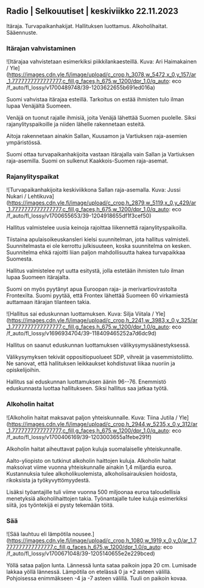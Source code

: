 ## Radio \| Selkouutiset \| keskiviikko 22.11.2023

Itäraja. Turvapaikanhakijat. Hallituksen luottamus. Alkoholihaitat. Sääennuste.

### Itärajan vahvistaminen

![Itärajaa vahvistetaan esimerkiksi piikkilankaesteillä. Kuva: Ari Haimakainen / Yle](https://images.cdn.yle.fi/image/upload/c_crop,h_3078,w_5472,x_0,y_157/ar_1.7777777777777777,c_fill,g_faces,h_675,w_1200/dpr_1.0/q_auto: eco /f_auto/fl_lossy/v1700489748/39-1203622655b691ed016a)

Suomi vahvistaa itärajaa esteillä. Tarkoitus on estää ihmisten tulo ilman lupaa Venäjältä Suomeen.

Venäjä on tuonut rajalle ihmisiä, joita Venäjä lähettää Suomen puolelle. Siksi rajanylityspaikoille ja niiden lähelle rakennetaan esteitä.

Aitoja rakennetaan ainakin Sallan, Kuusamon ja Vartiuksen raja-asemien ympäristössä.

Suomi ottaa turvapaikanhakijoita vastaan itärajalla vain Sallan ja Vartiuksen raja-asemilla. Suomi on sulkenut Kaakkois-Suomen raja-asemat.

### Rajanylityspaikat

![Turvapaikanhakijoita keskiviikkona Sallan raja-asemalla. Kuva: Jussi Nukari / Lehtikuva](https://images.cdn.yle.fi/image/upload/c_crop,h_2879,w_5119,x_0,y_429/ar_1.7777777777777777,c_fill,g_faces,h_675,w_1200/dpr_1.0/q_auto: eco /f_auto/fl_lossy/v1700655653/39-1204918655df1f3cef50)

Hallitus valmistelee uusia keinoja rajoittaa liikennettä rajanylityspaikoilla.

Tiistaina apulaisoikeuskansleri kielsi suunnitelman, jota hallitus valmisteli. Suunnitelmasta ei ole kerrottu julkisuuteen, koska suunnitelma on kesken. Suunnitelma ehkä rajoitti liian paljon mahdollisuutta hakea turvapaikkaa Suomesta.

Hallitus valmistelee nyt uutta esitystä, jolla estetään ihmisten tulo ilman lupaa Suomeen itärajalta.

Suomi on myös pyytänyt apua Euroopan raja- ja merivartiovirastolta Frontexilta. Suomi pyytää, että Frontex lähettää Suomeen 60 virkamiestä auttamaan itärajan tilanteen takia.

![Hallitus sai eduskunnan luottamuksen. Kuva: Silja Viitala / Yle](https://images.cdn.yle.fi/image/upload/c_crop,h_2241,w_3983,x_0,y_325/ar_1.7777777777777777,c_fill,g_faces,h_675,w_1200/dpr_1.0/q_auto: eco /f_auto/fl_lossy/v1696934704/39-118409465252a7d6dc9d)

Hallitus on saanut eduskunnan luottamuksen välikysymysäänestyksessä.

Välikysymyksen tekivät oppositiopuolueet SDP, vihreät ja vasemmistoliitto. Ne sanovat, että hallituksen leikkaukset kohdistuvat liikaa nuoriin ja opiskelijoihin.

Hallitus sai eduskunnan luottamuksen äänin 96--76. Enemmistö eduskunnasta luottaa hallitukseen. Siksi hallitus saa jatkaa työtä.

### Alkoholin haitat

![Alkoholin haitat maksavat paljon yhteiskunnalle. Kuva: Tiina Jutila / Yle](https://images.cdn.yle.fi/image/upload/c_crop,h_2944,w_5235,x_0,y_312/ar_1.7777777777777777,c_fill,g_faces,h_675,w_1200/dpr_1.0/q_auto: eco /f_auto/fl_lossy/v1700406169/39-1203003655a1febe291f)

Alkoholin haitat aiheuttavat paljon kuluja suomalaiselle yhteiskunnalle.

Aalto-yliopisto on tutkinut alkoholin haittojen kuluja. Alkoholin haitat maksoivat viime vuonna yhteiskunnalle ainakin 1,4 miljardia euroa. Kustannuksia tulee alkoholikuolemista, alkoholisairauksien hoidosta, rikoksista ja työkyvyttömyydestä.

Lisäksi työantajille tuli viime vuonna 500 miljoonaa euroa taloudellisia menetyksiä alkoholihaittojen takia. Työnantajalle tulee kuluja esimerkiksi siitä, jos työntekijä ei pysty tekemään töitä.

### Sää

![Sää lauhtuu eli lämpötila nousee.](https://images.cdn.yle.fi/image/upload/c_crop,h_1080,w_1919,x_0,y_0/ar_1.7777777777777777,c_fill,g_faces,h_675,w_1200/dpr_1.0/q_auto: eco /f_auto/fl_lossy/v1700671048/39-1205140655e2e229bced)

Yöllä sataa paljon lunta. Lännessä lunta sataa paikoin jopa 20 cm. Lumisade lakkaa yöllä lännessä. Lämpötila on etelässä 0 ja +2 asteen välillä. Pohjoisessa enimmäkseen -4 ja -7 asteen välillä. Tuuli on paikoin kovaa.
